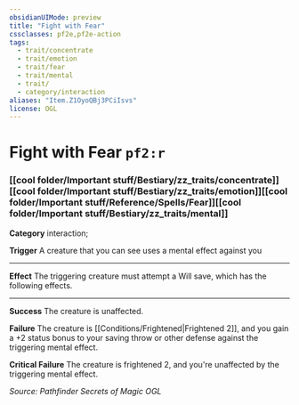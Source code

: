 ```yaml
---
obsidianUIMode: preview
title: "Fight with Fear"
cssclasses: pf2e,pf2e-action
tags:
  - trait/concentrate
  - trait/emotion
  - trait/fear
  - trait/mental
  - trait/
  - category/interaction
aliases: "Item.Z1OyoQBj3PCiIsvs"
license: OGL
---
```

# Fight with Fear `pf2:r`

### [[cool folder/Important stuff/Bestiary/zz_traits/concentrate]][[cool folder/Important stuff/Bestiary/zz_traits/emotion]][[cool folder/Important stuff/Reference/Spells/Fear]][[cool folder/Important stuff/Bestiary/zz_traits/mental]]

**Category** interaction; 




**Trigger** A creature that you can see uses a mental effect against you

* * *

**Effect** The triggering creature must attempt a Will save, which has the following effects.

* * *

**Success** The creature is unaffected.

**Failure** The creature is [[Conditions/Frightened|Frightened 2]], and you gain a +2 status bonus to your saving throw or other defense against the triggering mental effect.

**Critical Failure** The creature is frightened 2, and you're unaffected by the triggering mental effect.

*Source: Pathfinder Secrets of Magic*
*OGL*